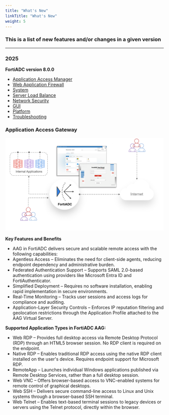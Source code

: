 ```yaml
---
title: "What's New"
linkTitle: "What's New"
weight: 5
---
```


### This is a list of new features and/or changes in a given version

---

### 2025

**FortiADC version 8.0.0**
- [Application Access Manager](https://docs.fortinet.com/document/fortiadc/8.0.0/new-features/875071/application-access-manager)
- [Web Application Firewall](https://docs.fortinet.com/document/fortiadc/8.0.0/new-features/456019/web-application-firewall)
- [System](https://docs.fortinet.com/document/fortiadc/8.0.0/new-features/161472/system)
- [Server Load Balance](https://docs.fortinet.com/document/fortiadc/8.0.0/new-features/123630/server-load-balance)
- [Network Security](https://docs.fortinet.com/document/fortiadc/8.0.0/new-features/994419/network-security)
- [GUI](https://docs.fortinet.com/document/fortiadc/8.0.0/new-features/439396/gui)
- [Platform](https://docs.fortinet.com/document/fortiadc/8.0.0/new-features/513376/platform)
- [Troubleshooting](https://docs.fortinet.com/document/fortiadc/8.0.0/new-features/243531/troubleshooting)

### Application Access Gateway

![](aag.png)

**Key Features and Benefits**
- AAG in FortiADC delivers secure and scalable remote access with the following capabilities:
- Agentless Access – Eliminates the need for client-side agents, reducing endpoint dependency and administrative burden.
- Federated Authentication Support – Supports SAML 2.0-based authentication using providers like Microsoft Entra ID and FortiAuthenticator.
- Simplified Deployment – Requires no software installation, enabling rapid implementation in secure environments.
- Real-Time Monitoring – Tracks user sessions and access logs for compliance and auditing.
- Application-Layer Security Controls – Enforces IP reputation filtering and geolocation restrictions through the Application Profile attached to the AAG Virtual Server.

**Supported Application Types in FortiADC AAG:**
- Web RDP – Provides full desktop access via Remote Desktop Protocol (RDP) through an HTML5 browser session. No RDP client is required on the endpoint.
- Native RDP – Enables traditional RDP access using the native RDP client installed on the user's device. Requires endpoint support for Microsoft RDP.
- RemoteApp – Launches individual Windows applications published via Remote Desktop Services, rather than a full desktop session.
- Web VNC – Offers browser-based access to VNC-enabled systems for remote control of graphical desktops.
- Web SSH – Delivers secure command-line access to Linux and Unix systems through a browser-based SSH terminal.
- Web Telnet – Enables text-based terminal sessions to legacy devices or servers using the Telnet protocol, directly within the browser.

